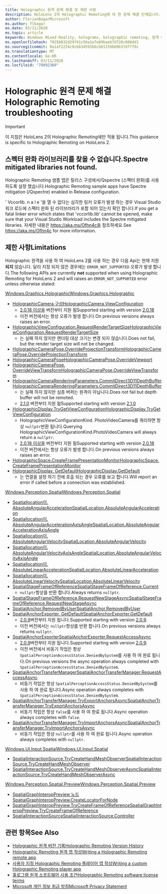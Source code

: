 ```yaml
---
title: Holographic 원격 문제 해결 및 제한 사항
description: HoloLens 2의 Holographic Remoting에 대 한 문제 해결 단계입니다.
author: FlorianBagarMicrosoft
ms.author: flbagar
ms.date: 03/11/2020
ms.topic: article
keywords: Windows Mixed Reality, holograms, holographic remoting, 원격 렌더링, 네트워크 렌더링, HoloLens, 원격 holograms, 문제 해결, 도움말
ms.openlocfilehash: 79258832d29741c56a1e7e89baeb7d728c806dd1
ms.sourcegitcommit: 0a1af2224c9cbb34591b6cb01159b60b37dfff0c
ms.translationtype: MT
ms.contentlocale: ko-KR
ms.lasthandoff: 03/11/2020
ms.locfileid: "79092360"
---
```

# <a name="holographic-remoting-troubleshooting"></a><span data-ttu-id="21540-104">Holographic 원격 문제 해결</span><span class="sxs-lookup"><span data-stu-id="21540-104">Holographic Remoting troubleshooting</span></span>

> [!IMPORTANT]
> <span data-ttu-id="21540-105">이 지침은 HoloLens 2의 Holographic Remoting에만 적용 됩니다.</span><span class="sxs-lookup"><span data-stu-id="21540-105">This guidance is specific to Holographic Remoting on HoloLens 2.</span></span>

## <a name="spectre-mitigated-libraries-not-found"></a><span data-ttu-id="21540-106">스펙터 완화 라이브러리를 찾을 수 없습니다.</span><span class="sxs-lookup"><span data-stu-id="21540-106">Spectre mitigated libraries not found.</span></span>

<span data-ttu-id="21540-107">Holographic Remoting 샘플 앱은 릴리스 구성에서/Qspectre (스펙터 완화)를 사용 하도록 설정 했습니다.</span><span class="sxs-lookup"><span data-stu-id="21540-107">Holographic Remoting sample apps have Spectre mitigation (/Qspectre) enabled in Release configuration.</span></span>

<span data-ttu-id="21540-108">' Vccorlib. n a l e '을 열 수 없다는 심각한 링커 오류가 발생 하는 경우 Visual Studio 워크 로드에 스펙터 완화 된 라이브러리가 포함 되어 있는지 확인 합니다.</span><span class="sxs-lookup"><span data-stu-id="21540-108">If you get a fatal linker error which states that 'vccorlib.lib' cannot be opened, make sure that your Visual Studio Workload includes the Spectre mitigated libraries.</span></span> <span data-ttu-id="21540-109">자세한 내용은 https://aka.ms/Ofhn4c을 참조하세요.</span><span class="sxs-lookup"><span data-stu-id="21540-109">See https://aka.ms/Ofhn4c for more information.</span></span>

## <a name="limitations"></a><span data-ttu-id="21540-110">제한 사항</span><span class="sxs-lookup"><span data-stu-id="21540-110">Limitations</span></span>

<span data-ttu-id="21540-111">Holographic 원격을 사용 하 여 HoloLens 2를 사용 하는 경우 다음 Api는 현재 지원 **되지** 않습니다. 달리 지정 되지 않은 경우에는 ```ERROR_NOT_SUPPORTED``` 오류가 발생 합니다.</span><span class="sxs-lookup"><span data-stu-id="21540-111">The following APIs are currently **not** supported when using Holographic Remoting for HoloLens 2 and will raises an ```ERROR_NOT_SUPPORTED``` error unless otherwise stated:</span></span>

[<span data-ttu-id="21540-112">Windows.Graphics.Holographic</span><span class="sxs-lookup"><span data-stu-id="21540-112">Windows.Graphics.Holographic</span></span>](https://docs.microsoft.com/uwp/api/windows.graphics.holographic)

* [<span data-ttu-id="21540-113">HolographicCamera 구성</span><span class="sxs-lookup"><span data-stu-id="21540-113">HolographicCamera.ViewConfiguration</span></span>](https://docs.microsoft.com/uwp/api/windows.graphics.holographic.holographiccamera.viewconfiguration)
  - <span data-ttu-id="21540-114">[2.0.18 이상을](holographic-remoting-version-history.md#v2.0.18) 버전부터 지원 됨</span><span class="sxs-lookup"><span data-stu-id="21540-114">Supported starting with version [2.0.18](holographic-remoting-version-history.md#v2.0.18)</span></span>
  - <span data-ttu-id="21540-115">이전 버전에서는 항상 오류가 발생 합니다.</span><span class="sxs-lookup"><span data-stu-id="21540-115">On previous versions always raises an error.</span></span>
* [<span data-ttu-id="21540-116">HolographicViewConfiguration.RequestRenderTargetSize</span><span class="sxs-lookup"><span data-stu-id="21540-116">HolographicViewConfiguration.RequestRenderTargetSize</span></span>](https://docs.microsoft.com/uwp/api/windows.graphics.holographic.holographicviewconfiguration.requestrendertargetsize#Windows_Graphics_Holographic_HolographicViewConfiguration_RequestRenderTargetSize_Windows_Foundation_Size_)
  - <span data-ttu-id="21540-117">는 실패 하지 않지만 렌더링 대상 크기는 변경 되지 않습니다.</span><span class="sxs-lookup"><span data-stu-id="21540-117">Does not fail, but the render target size will not be changed.</span></span>
* [<span data-ttu-id="21540-118">HolographicCameraPose.OverrideProjectionTransform</span><span class="sxs-lookup"><span data-stu-id="21540-118">HolographicCameraPose.OverrideProjectionTransform</span></span>](https://docs.microsoft.com/uwp/api/windows.graphics.holographic.holographiccamerapose.overrideprojectiontransform)
* [<span data-ttu-id="21540-119">HolographicCameraPose</span><span class="sxs-lookup"><span data-stu-id="21540-119">HolographicCameraPose.OverrideViewport</span></span>](https://docs.microsoft.com/uwp/api/windows.graphics.holographic.holographiccamerapose.overrideviewport)
* [<span data-ttu-id="21540-120">HolographicCameraPose. OverrideViewTransform</span><span class="sxs-lookup"><span data-stu-id="21540-120">HolographicCameraPose.OverrideViewTransform</span></span>](https://docs.microsoft.com/uwp/api/windows.graphics.holographic.holographiccamerapose.overrideviewtransform)
* [<span data-ttu-id="21540-121">HolographicCameraRenderingParameters.CommitDirect3D11DepthBuffer</span><span class="sxs-lookup"><span data-stu-id="21540-121">HolographicCameraRenderingParameters.CommitDirect3D11DepthBuffer</span></span>](https://docs.microsoft.com/uwp/api/windows.graphics.holographic.holographiccamerarenderingparameters.commitdirect3d11depthbuffer#Windows_Graphics_Holographic_HolographicCameraRenderingParameters_CommitDirect3D11DepthBuffer_Windows_Graphics_DirectX_Direct3D11_IDirect3DSurface_)
  - <span data-ttu-id="21540-122">는 실패 하지 않지만 심층 버퍼는 원격이 아닙니다.</span><span class="sxs-lookup"><span data-stu-id="21540-122">Does not fail but depth buffer will not be remoted.</span></span>
  - <span data-ttu-id="21540-123">[2.1.0](holographic-remoting-version-history.md#v2.1.0) 버전부터 지원 됨</span><span class="sxs-lookup"><span data-stu-id="21540-123">Supported starting with version [2.1.0](holographic-remoting-version-history.md#v2.1.0)</span></span>
* [<span data-ttu-id="21540-124">HolographicDisplay.TryGetViewConfiguration</span><span class="sxs-lookup"><span data-stu-id="21540-124">HolographicDisplay.TryGetViewConfiguration</span></span>](https://docs.microsoft.com/uwp/api/windows.graphics.holographic.holographicdisplay.trygetviewconfiguration)
  - <span data-ttu-id="21540-125">HolographicViewConfigurationKind. PhotoVideoCamera를 쿼리하면 항상 ```nullptr```반환 됩니다.</span><span class="sxs-lookup"><span data-stu-id="21540-125">Querying HolographicViewConfigurationKind.PhotoVideoCamera will always return a ```nullptr```.</span></span>
  - <span data-ttu-id="21540-126">[2.0.18 이상을](holographic-remoting-version-history.md#v2.0.18) 버전부터 지원 됨</span><span class="sxs-lookup"><span data-stu-id="21540-126">Supported starting with version [2.0.18](holographic-remoting-version-history.md#v2.0.18)</span></span>
  - <span data-ttu-id="21540-127">이전 버전에서는 항상 오류가 발생 합니다.</span><span class="sxs-lookup"><span data-stu-id="21540-127">On previous versions always raises an error.</span></span>
* [<span data-ttu-id="21540-128">HolographicSpace.CreateFramePresentationMonitor</span><span class="sxs-lookup"><span data-stu-id="21540-128">HolographicSpace.CreateFramePresentationMonitor</span></span>](https://docs.microsoft.com/uwp/api/windows.graphics.holographic.holographicspace.createframepresentationmonitor)
* [<span data-ttu-id="21540-129">HolographicDisplay. GetDefault</span><span class="sxs-lookup"><span data-stu-id="21540-129">HolographicDisplay.GetDefault</span></span>](https://docs.microsoft.com/uwp/api/windows.graphics.holographic.holographicdisplay.getdefault#Windows_Graphics_Holographic_HolographicDisplay_GetDefault)
  - <span data-ttu-id="21540-130">는 연결을 설정 하기 전에 호출 되는 경우 오류를 보고 합니다.</span><span class="sxs-lookup"><span data-stu-id="21540-130">Will report an error if called before a connection was established.</span></span>


[<span data-ttu-id="21540-131">Windows.Perception.Spatial</span><span class="sxs-lookup"><span data-stu-id="21540-131">Windows.Perception.Spatial</span></span>](https://docs.microsoft.com/uwp/api/windows.perception.spatial)

* [<span data-ttu-id="21540-132">Spatiallocation이. AbsoluteAngularAcceleration</span><span class="sxs-lookup"><span data-stu-id="21540-132">SpatialLocation.AbsoluteAngularAcceleration</span></span>](https://docs.microsoft.com/uwp/api/windows.perception.spatial.spatiallocation.absoluteangularacceleration)
* [<span data-ttu-id="21540-133">Spatiallocation이. AbsoluteAngularAccelerationAxisAngle</span><span class="sxs-lookup"><span data-stu-id="21540-133">SpatialLocation.AbsoluteAngularAccelerationAxisAngle</span></span>](https://docs.microsoft.com/uwp/api/windows.perception.spatial.spatiallocation.absoluteangularaccelerationaxisangle)
* [<span data-ttu-id="21540-134">Spatiallocation이. AbsoluteAngularVelocity</span><span class="sxs-lookup"><span data-stu-id="21540-134">SpatialLocation.AbsoluteAngularVelocity</span></span>](https://docs.microsoft.com/uwp/api/windows.perception.spatial.spatiallocation.absoluteangularvelocity)
* [<span data-ttu-id="21540-135">Spatiallocation이. AbsoluteAngularVelocityAxisAngle</span><span class="sxs-lookup"><span data-stu-id="21540-135">SpatialLocation.AbsoluteAngularVelocityAxisAngle</span></span>](https://docs.microsoft.com/uwp/api/windows.perception.spatial.spatiallocation.absoluteangularvelocityaxisangle)
* [<span data-ttu-id="21540-136">Spatiallocation이. AbsoluteLinearAcceleration</span><span class="sxs-lookup"><span data-stu-id="21540-136">SpatialLocation.AbsoluteLinearAcceleration</span></span>](https://docs.microsoft.com/uwp/api/windows.perception.spatial.spatiallocation.absolutelinearacceleration)
* [<span data-ttu-id="21540-137">Spatiallocation이. AbsoluteLinearVelocity</span><span class="sxs-lookup"><span data-stu-id="21540-137">SpatialLocation.AbsoluteLinearVelocity</span></span>](https://docs.microsoft.com/uwp/api/windows.perception.spatial.spatiallocation.absolutelinearvelocity)
* [<span data-ttu-id="21540-138">SpatialStageFrameOfReference</span><span class="sxs-lookup"><span data-stu-id="21540-138">SpatialStageFrameOfReference.Current</span></span>](https://docs.microsoft.com/uwp/api/windows.perception.spatial.spatialstageframeofreference.current)
  - <span data-ttu-id="21540-139">```nullptr```항상를 반환 합니다.</span><span class="sxs-lookup"><span data-stu-id="21540-139">Always returns ```nullptr```.</span></span>
* [<span data-ttu-id="21540-140">SpatialStageFrameOfReference.RequestNewStageAsync</span><span class="sxs-lookup"><span data-stu-id="21540-140">SpatialStageFrameOfReference.RequestNewStageAsync</span></span>](https://docs.microsoft.com/uwp/api/windows.perception.spatial.spatialstageframeofreference.requestnewstageasync)
* [<span data-ttu-id="21540-141">SpatialAnchor.RemovedByUser</span><span class="sxs-lookup"><span data-stu-id="21540-141">SpatialAnchor.RemovedByUser</span></span>](https://docs.microsoft.com/uwp/api/windows.perception.spatial.spatialanchor.removedbyuser)
* [<span data-ttu-id="21540-142">SpatialAnchorExporter. GetDefault</span><span class="sxs-lookup"><span data-stu-id="21540-142">SpatialAnchorExporter.GetDefault</span></span>](https://docs.microsoft.com/uwp/api/windows.perception.spatial.spatialanchorexporter.getdefault
)
  - <span data-ttu-id="21540-143">[2.0.9](holographic-remoting-version-history.md#v2.0.9)버전부터 지원 됩니다.</span><span class="sxs-lookup"><span data-stu-id="21540-143">Supported starting with version [2.0.9](holographic-remoting-version-history.md#v2.0.9).</span></span> 
  - <span data-ttu-id="21540-144">이전 버전에서는 ```nullptr```항상를 반환 합니다.</span><span class="sxs-lookup"><span data-stu-id="21540-144">On previous versions always returns ```nullptr```.</span></span> 
* [<span data-ttu-id="21540-145">SpatialAnchorExporter</span><span class="sxs-lookup"><span data-stu-id="21540-145">SpatialAnchorExporter.RequestAccessAsync</span></span>](https://docs.microsoft.com/uwp/api/windows.perception.spatial.spatialanchorexporter.requestaccessasync
)
  - <span data-ttu-id="21540-146">[2.0.9](holographic-remoting-version-history.md#v2.0.9)버전부터 지원 됩니다.</span><span class="sxs-lookup"><span data-stu-id="21540-146">Supported starting with version [2.0.9](holographic-remoting-version-history.md#v2.0.9).</span></span> 
  - <span data-ttu-id="21540-147">이전 버전에서 비동기 작업은 항상 ```SpatialPerceptionAccessStatus.DeniedBySystem```를 사용 하 여 완료 됩니다.</span><span class="sxs-lookup"><span data-stu-id="21540-147">On previous versions the async operation always completed with ```SpatialPerceptionAccessStatus.DeniedBySystem```.</span></span>
* [<span data-ttu-id="21540-148">SpatialAnchorTransferManager</span><span class="sxs-lookup"><span data-stu-id="21540-148">SpatialAnchorTransferManager.RequestAccessAsync</span></span>](https://docs.microsoft.com/uwp/api/windows.perception.spatial.spatialanchortransfermanager.requestaccessasync#Windows_Perception_Spatial_SpatialAnchorTransferManager_RequestAccessAsync)
  - <span data-ttu-id="21540-149">비동기 작업은 항상 ```SpatialPerceptionAccessStatus.DeniedBySystem```를 사용 하 여 완료 됩니다.</span><span class="sxs-lookup"><span data-stu-id="21540-149">Async operation always completes with ```SpatialPerceptionAccessStatus.DeniedBySystem```.</span></span>
* [<span data-ttu-id="21540-150">SpatialAnchorTransferManager.TryExportAnchorsAsync</span><span class="sxs-lookup"><span data-stu-id="21540-150">SpatialAnchorTransferManager.TryExportAnchorsAsync</span></span>](https://docs.microsoft.com/uwp/api/windows.perception.spatial.spatialanchortransfermanager.tryexportanchorsasync#Windows_Perception_Spatial_SpatialAnchorTransferManager_TryExportAnchorsAsync_Windows_Foundation_Collections_IIterable_Windows_Foundation_Collections_IKeyValuePair_System_String_Windows_Perception_Spatial_SpatialAnchor___Windows_Storage_Streams_IOutputStream_)
  - <span data-ttu-id="21540-151">비동기 작업은 항상 ```false```를 사용 하 여 완료 됩니다.</span><span class="sxs-lookup"><span data-stu-id="21540-151">Async operation always completes with ```false```.</span></span>
* [<span data-ttu-id="21540-152">SpatialAnchorTransferManager.TryImportAnchorsAsync</span><span class="sxs-lookup"><span data-stu-id="21540-152">SpatialAnchorTransferManager.TryImportAnchorsAsync</span></span>](https://docs.microsoft.com/uwp/api/windows.perception.spatial.spatialanchortransfermanager.tryimportanchorsasync
)
  - <span data-ttu-id="21540-153">비동기 작업은 항상 ```nullptr```를 사용 하 여 완료 됩니다.</span><span class="sxs-lookup"><span data-stu-id="21540-153">Async operation always completes with ```nullptr```.</span></span>

[<span data-ttu-id="21540-154">Windows.UI.Input.Spatial</span><span class="sxs-lookup"><span data-stu-id="21540-154">Windows.UI.Input.Spatial</span></span>](https://docs.microsoft.com/uwp/api/windows.ui.input.spatial)

* [<span data-ttu-id="21540-155">SpatialInteractionSource.TryCreateHandMeshObserver</span><span class="sxs-lookup"><span data-stu-id="21540-155">SpatialInteractionSource.TryCreateHandMeshObserver</span></span>](https://docs.microsoft.com/uwp/api/windows.ui.input.spatial.spatialinteractionsource.trycreatehandmeshobserver#Windows_UI_Input_Spatial_SpatialInteractionSource_TryCreateHandMeshObserver)
* [<span data-ttu-id="21540-156">SpatialInteractionSource.TryCreateHandMeshObserverAsync</span><span class="sxs-lookup"><span data-stu-id="21540-156">SpatialInteractionSource.TryCreateHandMeshObserverAsync</span></span>](https://docs.microsoft.com/uwp/api/windows.ui.input.spatial.spatialinteractionsource.trycreatehandmeshobserverasync)

[<span data-ttu-id="21540-157">Windows.Perception.Spatial.Preview</span><span class="sxs-lookup"><span data-stu-id="21540-157">Windows.Perception.Spatial.Preview</span></span>](https://docs.microsoft.com/uwp/api/windows.perception.spatial.preview)

* [<span data-ttu-id="21540-158">SpatialGraphInteropPreview 노드</span><span class="sxs-lookup"><span data-stu-id="21540-158">SpatialGraphInteropPreview.CreateLocatorForNode</span></span>](https://docs.microsoft.com/uwp/api/windows.perception.spatial.preview.spatialgraphinteroppreview.createlocatorfornode)
* [<span data-ttu-id="21540-159">SpatialGraphInteropPreview.TryCreateFrameOfReference</span><span class="sxs-lookup"><span data-stu-id="21540-159">SpatialGraphInteropPreview.TryCreateFrameOfReference</span></span>](https://docs.microsoft.com/uwp/api/windows.perception.spatial.preview.spatialgraphinteroppreview.trycreateframeofreference)
* [<span data-ttu-id="21540-160">SpatialInteractionSource</span><span class="sxs-lookup"><span data-stu-id="21540-160">SpatialInteractionSource.Controller</span></span>](https://docs.microsoft.com/uwp/api/windows.ui.input.spatial.spatialinteractionsource.controller#Windows_UI_Input_Spatial_SpatialInteractionSource_Controller)

## <a name="see-also"></a><span data-ttu-id="21540-161">관련 항목</span><span class="sxs-lookup"><span data-stu-id="21540-161">See Also</span></span>
* [<span data-ttu-id="21540-162">Holographic 원격 버전 기록</span><span class="sxs-lookup"><span data-stu-id="21540-162">Holographic Remoting Version History</span></span>](holographic-remoting-version-history.md)
* [<span data-ttu-id="21540-163">Holographic Remoting 원격 앱 작성</span><span class="sxs-lookup"><span data-stu-id="21540-163">Writing a Holographic Remoting remote app</span></span>](holographic-remoting-create-host.md)
* [<span data-ttu-id="21540-164">사용자 지정 Holographic Remoting 플레이어 앱 작성</span><span class="sxs-lookup"><span data-stu-id="21540-164">Writing a custom Holographic Remoting player app</span></span>](holographic-remoting-create-player.md)
* [<span data-ttu-id="21540-165">홀로그램 원격 소프트웨어 사용 조건</span><span class="sxs-lookup"><span data-stu-id="21540-165">Holographic Remoting software license terms</span></span>](https://docs.microsoft.com/legal/mixed-reality/microsoft-holographic-remoting-software-license-terms)
* [<span data-ttu-id="21540-166">Microsoft 개인 정보 취급 방침</span><span class="sxs-lookup"><span data-stu-id="21540-166">Microsoft Privacy Statement</span></span>](https://go.microsoft.com/fwlink/?LinkId=521839)
